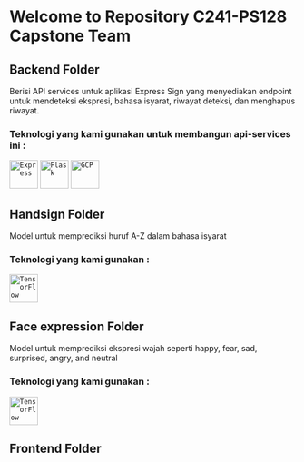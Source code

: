 # Welcome to Repository C241-PS128 Capstone Team

## Backend Folder
<p>Berisi API services untuk aplikasi Express Sign yang menyediakan endpoint untuk mendeteksi ekspresi, bahasa isyarat, riwayat deteksi, dan menghapus riwayat.</p>

### Teknologi yang kami gunakan untuk membangun api-services ini : 
<div >
	<code><img width="50" src="https://user-images.githubusercontent.com/25181517/183859966-a3462d8d-1bc7-4880-b353-e2cbed900ed6.png" alt="Express" title="Express"/></code>
	<code><img width="50" src="https://user-images.githubusercontent.com/25181517/183423775-2276e25d-d43d-4e58-890b-edbc88e915f7.png" alt="Flask" title="Flask"/></code>
	<code><img width="50" src="https://user-images.githubusercontent.com/25181517/183911547-990692bc-8411-4878-99a0-43506cdb69cf.png" alt="GCP" title="GCP"/></code>
</div>

## Handsign Folder
<p>Model untuk memprediksi huruf A-Z dalam bahasa isyarat</p>

### Teknologi yang kami gunakan : 
<div >
	<code><img width="50" src="https://user-images.githubusercontent.com/25181517/223639822-2a01e63a-a7f9-4a39-8930-61431541bc06.png" alt="TensorFlow" title="TensorFlow"/></code>
</div>

## Face expression Folder
<p>Model untuk memprediksi ekspresi wajah seperti happy, fear, sad, surprised, angry, and neutral</p>

### Teknologi yang kami gunakan : 
<div >
	<code><img width="50" src="https://user-images.githubusercontent.com/25181517/223639822-2a01e63a-a7f9-4a39-8930-61431541bc06.png" alt="TensorFlow" title="TensorFlow"/></code>
</div>


## Frontend Folder
